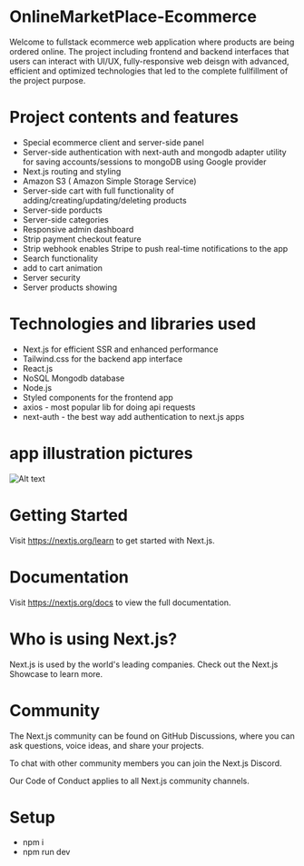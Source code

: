 # OnlineMarketPlace-Ecommerce

Welcome to fullstack ecommerce web application where products are being ordered online. The project including frontend and backend interfaces that users can interact with UI/UX, fully-responsive web deisgn with advanced, efficient and optimized technologies that led to the complete fullfillment of the project purpose.

# Project contents and features

* Special ecommerce client and server-side panel 
* Server-side authentication with next-auth and mongodb adapter utility for saving accounts/sessions to mongoDB using Google provider 
* Next.js routing and styling
* Amazon S3 ( Amazon Simple Storage Service)
* Server-side cart with full functionality of adding/creating/updating/deleting products
* Server-side porducts
* Server-side categories
* Responsive admin dashboard
* Strip payment checkout feature
* Strip webhook enables Stripe to push real-time notifications to the app
* Search functionality
* add to cart animation
* Server security
* Server products showing 

# Technologies and libraries used

  * Next.js for efficient SSR and enhanced performance 
  * Tailwind.css for the backend app interface
  * React.js
  * NoSQL Mongodb database
  * Node.js
  * Styled components for the frontend app
  * axios - most popular lib for doing api requests
  * next-auth - the best way add authentication to next.js apps


# app illustration pictures
<img src="C:\Users\lenovo\Desktop\project-image[1].png" alt="Alt text" title="Optional title">



# Getting Started
Visit https://nextjs.org/learn to get started with Next.js.

# Documentation
Visit https://nextjs.org/docs to view the full documentation.

# Who is using Next.js?
Next.js is used by the world's leading companies. Check out the Next.js Showcase to learn more.

# Community
The Next.js community can be found on GitHub Discussions, where you can ask questions, voice ideas, and share your projects.

To chat with other community members you can join the Next.js Discord.

Our Code of Conduct applies to all Next.js community channels.

# Setup

- npm i
- npm run dev

        
